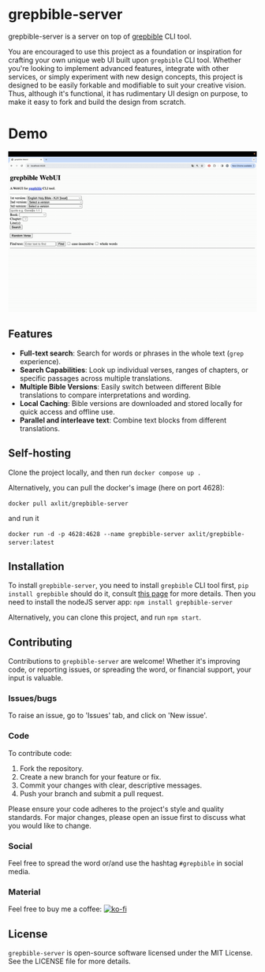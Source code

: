 # grepbible-server

grepbible-server is a server on top of [grepbible](https://en.wikipedia.org/wiki/Bible_citation) CLI tool.

You are encouraged to use this project as a foundation or inspiration for crafting your own unique web UI built upon `grepbible` CLI tool. Whether you're looking to implement advanced features, integrate with other services, or simply experiment with new design concepts, this project is designed to be easily forkable and modifiable to suit your creative vision. Thus, although it's functional, it has rudimentary UI design on purpose, to make it easy to fork and build the design from scratch.

# Demo 

![demo](./demo/240404_gbib_demo.gif)

## Features

- **Full-text search**: Search for words or phrases in the whole text (`grep` experience).
- **Search Capabilities**: Look up individual verses, ranges of chapters, or specific passages across multiple translations.
- **Multiple Bible Versions**: Easily switch between different Bible translations to compare interpretations and wording.
- **Local Caching**: Bible versions are downloaded and stored locally for quick access and offline use.
- **Parallel and interleave text**: Combine text blocks from different translations.

## Self-hosting

Clone the project locally, and then run
`docker compose up .`

Alternatively, you can pull the docker's image (here on port 4628):

`docker pull axlit/grepbible-server`

and run it 

`docker run -d -p 4628:4628 --name grepbible-server axlit/grepbible-server:latest`

## Installation

To install `grepbible-server`, you need to install `grepbible` CLI tool first, `pip install grepbible` should do it, consult [this page](https://github.com/maxlit/grepbible?tab=readme-ov-file#installation)  for more details.
Then you need to install the nodeJS server app: `npm install grepbible-server`

Alternatively, you can clone this project, and run `npm start`.

## Contributing

Contributions to `grepbible-server` are welcome! Whether it's improving code, or reporting issues, or spreading the word, or financial support, your input is valuable.  

### Issues/bugs

To raise an issue, go to 'Issues' tab, and click on 'New issue'.

### Code

To contribute code:

1. Fork the repository.
2. Create a new branch for your feature or fix.
3. Commit your changes with clear, descriptive messages.
4. Push your branch and submit a pull request.

Please ensure your code adheres to the project's style and quality standards. For major changes, please open an issue first to discuss what you would like to change.

### Social

Feel free to spread the word or/and use the hashtag `#grepbible` in social media.

### Material

Feel free to buy me a coffee: [![ko-fi](https://ko-fi.com/img/githubbutton_sm.svg)](https://ko-fi.com/J3J1VEX6J)

## License

`grepbible-server` is open-source software licensed under the MIT License. See the LICENSE file for more details.
